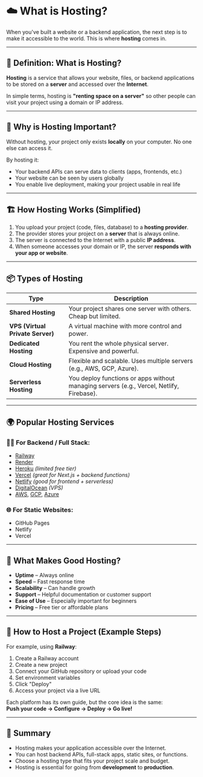 # ☁️ What is Hosting?

When you've built a website or a backend application, the next step is to make it accessible to the world. This is where **hosting** comes in.

---

## 📖 Definition: What is Hosting?

**Hosting** is a service that allows your website, files, or backend applications to be stored on a **server** and accessed over the **Internet**.

In simple terms, hosting is **"renting space on a server"** so other people can visit your project using a domain or IP address.

---

## 🧠 Why is Hosting Important?

Without hosting, your project only exists **locally** on your computer. No one else can access it.

By hosting it:

- Your backend APIs can serve data to clients (apps, frontends, etc.)
- Your website can be seen by users globally
- You enable live deployment, making your project usable in real life

---

## 🏗️ How Hosting Works (Simplified)

1. You upload your project (code, files, database) to a **hosting provider**.
2. The provider stores your project on a **server** that is always online.
3. The server is connected to the Internet with a public **IP address**.
4. When someone accesses your domain or IP, the server **responds with your app or website**.

---

## 📦 Types of Hosting

| Type                             | Description                                                                              |
| -------------------------------- | ---------------------------------------------------------------------------------------- |
| **Shared Hosting**               | Your project shares one server with others. Cheap but limited.                           |
| **VPS (Virtual Private Server)** | A virtual machine with more control and power.                                           |
| **Dedicated Hosting**            | You rent the whole physical server. Expensive and powerful.                              |
| **Cloud Hosting**                | Flexible and scalable. Uses multiple servers (e.g., AWS, GCP, Azure).                    |
| **Serverless Hosting**           | You deploy functions or apps without managing servers (e.g., Vercel, Netlify, Firebase). |

---

## 🌍 Popular Hosting Services

### 🧑‍💻 For Backend / Full Stack:

- [Railway](https://railway.app)
- [Render](https://render.com)
- [Heroku](https://heroku.com) _(limited free tier)_
- [Vercel](https://vercel.com) _(great for Next.js + backend functions)_
- [Netlify](https://netlify.com) _(good for frontend + serverless)_
- [DigitalOcean](https://digitalocean.com) _(VPS)_
- [AWS](https://aws.amazon.com), [GCP](https://cloud.google.com), [Azure](https://azure.microsoft.com)

### 🌐 For Static Websites:

- GitHub Pages
- Netlify
- Vercel

---

## 🔐 What Makes Good Hosting?

- **Uptime** – Always online
- **Speed** – Fast response time
- **Scalability** – Can handle growth
- **Support** – Helpful documentation or customer support
- **Ease of Use** – Especially important for beginners
- **Pricing** – Free tier or affordable plans

---

## 🚀 How to Host a Project (Example Steps)

For example, using **Railway**:

1. Create a Railway account
2. Create a new project
3. Connect your GitHub repository or upload your code
4. Set environment variables
5. Click "Deploy"
6. Access your project via a live URL

Each platform has its own guide, but the core idea is the same:  
**Push your code → Configure → Deploy → Go live!**

---

## 🧠 Summary

- Hosting makes your application accessible over the Internet.
- You can host backend APIs, full-stack apps, static sites, or functions.
- Choose a hosting type that fits your project scale and budget.
- Hosting is essential for going from **development** to **production**.
